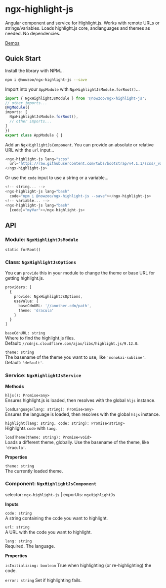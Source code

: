 
# ngx-highlight-js

Angular component and service for Highlight.js. Works with remote URLs or strings/variables. Loads highlight.js core, andlanguages and themes as needed. No dependencies.

[Demos](https://nowzoo.github.io/ngx-highlight-js/)

## Quick Start
Install the library with NPM...


```bash
npm i @nowzoo/ngx-highlight-js --save
```

Import into your `AppModule` with `NgxHighlightJsModule.forRoot()`...</p>
```ts
import { NgxHighlightJsModule } from '@nowzoo/ngx-highlight-js';
// other imports...
@NgModule({
imports: [
  NgxHighlightJsModule.forRoot(),
  // other imports...
]
})
export class AppModule { }
```

Add an `NgxHighlightJsComponent`. You can provide an absolute or relative URL with the `url` input...

```ts
<ngx-highlight-js lang="scss"
  url="https://raw.githubusercontent.com/twbs/bootstrap/v4.1.1/scss/_variables.scss">
</ngx-highlight-js>
```
Or use the `code` input to use a string or a variable...

```ts
<!-- string... -->
<ngx-highlight-js lang="bash"
  code="npm i @nowzoo/ngx-highlight-js --save"></ngx-highlight-js>
<!-- variable... -->
<ngx-highlight-js lang="bash"
  [code]="myVar"></ngx-highlight-js>
```
## API

### Module: `NgxHighlightJsModule`  

`static forRoot()`


### Class: `NgxHighlightJsOptions`

You can `provide` this in your module to change the theme or base URL for getting highlight.js.
```ts
providers: [
  {
    provide: NgxHighlightJsOptions,
    useValue: {
      baseCdnURL: '//another.cdn/path',
      theme: 'dracula'
    }
  }
]
```
`baseCdnURL: string`  
Where to find the highlight.js files.  
Default: `//cdnjs.cloudflare.com/ajax/libs/highlight.js/9.12.0`.

`theme: string`  
The basename of the theme you want to use, like `'monokai-sublime'`.  
Default: `'default'`.



### Service: `NgxHighlightJsService`

**Methods**

`hljs(): Promise<any>`  
Ensures highlight.js is loaded, then resolves with the global `hljs` instance.

`loadLanguage(lang: string): Promise<any>`  
Ensures the language is loaded, then resolves with the global `hljs` instance.

`highlight(lang: string, code: string): Promise<string>`  
Highlights `code` with `lang`.

`loadTheme(theme: string): Promise<void>`  
Loads a different theme, globally. Use the basename of the theme, like `'dracula'`.

**Properties**

`theme: string`  
The currently loaded theme.

### Component: `NgxHighlightJsComponent`
selector: `ngx-highlight-js` | exportAs: `ngxHighlightJs`

**Inputs**

`code: string`  
A string containing the code you want to highlight.

`url: string`  
A URL with the code you want to highlight.

`lang: string`  
Required. The language.

**Properties**

`isInitializing: boolean`
True when highlighting (or re-highlighting) the code.

`error: string`
Set if highlighting fails.
